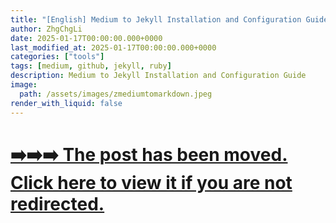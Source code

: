 ```yaml
---
title: "[English] Medium to Jekyll Installation and Configuration Guide"
author: ZhgChgLi
date: 2025-01-17T00:00:00.000+0000
last_modified_at: 2025-01-17T00:00:00.000+0000
categories: ["tools"]
tags: [medium, github, jekyll, ruby]
description: Medium to Jekyll Installation and Configuration Guide
image:
  path: /assets/images/zmediumtomarkdown.jpeg
render_with_liquid: false
---
```


# [➡️➡️➡️ The post has been moved. Click here to view it if you are not redirected.](../en/medium-to-jekyll/)

<script>
  window.location.replace("../en/medium-to-jekyll/");
</script>